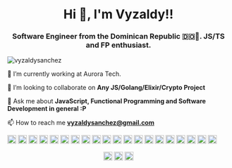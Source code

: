 <h1 align="center">Hi 👋, I'm Vyzaldy!!</h1>
<h3 align="center">Software Engineer from the Dominican Republic 🇩🇴🌴. JS/TS and FP enthusiast.</h3>
<p align="left"> <img src="https://komarev.com/ghpvc/?username=vyzaldysanchez" alt="vyzaldysanchez" /> </p>

🔭 I’m currently working at Aurora Tech.

👯 I’m looking to collaborate on **Any JS/Golang/Elixir/Crypto Project**

💬 Ask me about **JavaScript, Functional Programming and Software Development in general :P**

📫 How to reach me **vyzaldysanchez@gmail.com**


<p align="left"><img src="https://devicons.github.io/devicon/devicon.git/icons/vuejs/vuejs-original-wordmark.svg" alt="vuejs" width="20" height="20"/> <img src="https://devicons.github.io/devicon/devicon.git/icons/react/react-original-wordmark.svg" alt="react" width="20" height="20"/> <img src="https://devicons.github.io/devicon/devicon.git/icons/bootstrap/bootstrap-plain.svg" alt="bootstrap" width="20" height="20"/> <img src="https://devicons.github.io/devicon/devicon.git/icons/css3/css3-original-wordmark.svg" alt="css3" width="20" height="20"/> <img src="https://devicons.github.io/devicon/devicon.git/icons/docker/docker-original-wordmark.svg" alt="docker" width="20" height="20"/> <img src="https://devicons.github.io/devicon/devicon.git/icons/go/go-original.svg" alt="go" width="20" height="20"/> <img src="https://devicons.github.io/devicon/devicon.git/icons/gulp/gulp-plain.svg" alt="gulp" width="20" height="20"/> <img src="https://devicons.github.io/devicon/devicon.git/icons/html5/html5-original-wordmark.svg" alt="html5" width="20" height="20"/> <img src="https://devicons.github.io/devicon/devicon.git/icons/javascript/javascript-original.svg" alt="javascript" width="20" height="20"/> <img src="https://devicons.github.io/devicon/devicon.git/icons/typescript/typescript-original.svg" alt="typescript" width="20" height="20"/> <img src="https://devicons.github.io/devicon/devicon.git/icons/mongodb/mongodb-original-wordmark.svg" alt="mongodb" width="20" height="20"/> <img src="https://devicons.github.io/devicon/devicon.git/icons/mysql/mysql-original-wordmark.svg" alt="mysql" width="20" height="20"/> <img src="https://devicons.github.io/devicon/devicon.git/icons/postgresql/postgresql-original-wordmark.svg" alt="postgresql" width="20" height="20"/> <img src="https://devicons.github.io/devicon/devicon.git/icons/redis/redis-original-wordmark.svg" alt="redis" width="20" height="20"/> <img src="https://devicons.github.io/devicon/devicon.git/icons/sass/sass-original.svg" alt="sass" width="20" height="20"/> <img src="https://devicons.github.io/devicon/devicon.git/icons/nodejs/nodejs-original-wordmark.svg" alt="nodejs" width="20" height="20"/> <img src="https://devicons.github.io/devicon/devicon.git/icons/nginx/nginx-original.svg" alt="nginx" width="20" height="20"/> <img src="https://devicons.github.io/devicon/devicon.git/icons/linux/linux-original.svg" alt="linux" width="20" height="20"/> <img src="https://devicons.github.io/devicon/devicon.git/icons/redux/redux-original.svg" alt="redux" width="20" height="20"/> <img src="https://devicons.github.io/devicon/devicon.git/icons/express/express-original-wordmark.svg" alt="express" width="20" height="20"/></p>

<p align="center">
<a href="https://dev.to/vyzaldysanchez" target="blank"><img align="center" src="https://cdn.jsdelivr.net/npm/simple-icons@3.0.1/icons/dev-dot-to.svg" alt="vyzaldysanchez" height="20" width="20" /></a>
<a href="https://twitter.com/vyzaldy_andres" target="blank"><img align="center" src="https://cdn.jsdelivr.net/npm/simple-icons@3.0.1/icons/twitter.svg" alt="vyzaldy_andres" height="20" width="20" /></a>
<a href="https://linkedin.com/in/vyzaldysanchez" target="blank"><img align="center" src="https://cdn.jsdelivr.net/npm/simple-icons@3.0.1/icons/linkedin.svg" alt="vyzaldysanchez" height="20" width="20" /></a>
</p>
